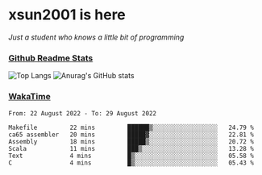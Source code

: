 # xsun2001 is here

*Just a student who knows a little bit of programming*

### [Github Readme Stats](https://github.com/anuraghazra/github-readme-stats)

![Top Langs](https://github-readme-stats.vercel.app/api/top-langs/?username=xsun2001&layout=compact&theme=radical) ![Anurag's GitHub stats](https://github-readme-stats.vercel.app/api?username=xsun2001&show_icons=true&theme=radical)

### [WakaTime](https://wakatime.com)

<!--START_SECTION:waka-->

```text
From: 22 August 2022 - To: 29 August 2022

Makefile         22 mins         ██████▒░░░░░░░░░░░░░░░░░░   24.79 %
ca65 assembler   20 mins         █████▓░░░░░░░░░░░░░░░░░░░   22.81 %
Assembly         18 mins         █████▒░░░░░░░░░░░░░░░░░░░   20.72 %
Scala            11 mins         ███▒░░░░░░░░░░░░░░░░░░░░░   13.28 %
Text             4 mins          █▒░░░░░░░░░░░░░░░░░░░░░░░   05.58 %
C                4 mins          █▒░░░░░░░░░░░░░░░░░░░░░░░   05.43 %
```

<!--END_SECTION:waka-->
